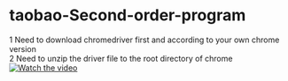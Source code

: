 # taobao-Second-order-program

1 Need to download chromedriver first and according to your own chrome version  
2 Need to unzip the driver file to the root directory of chrome  
[![Watch the video](https://raw.github.com/GabLeRoux/WebMole/master/ressources/WebMole_Youtube_Video.png)](http://youtu.be/vt5fpE0bzSY)

